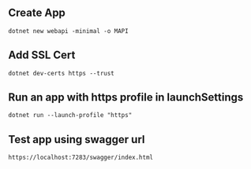 ## Create App
`dotnet new webapi -minimal -o MAPI`

## Add SSL Cert
`dotnet dev-certs https --trust`

## Run an app with https profile in launchSettings
`dotnet run --launch-profile "https"`

## Test app using swagger url
`https://localhost:7283/swagger/index.html`

